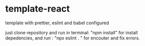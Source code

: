 # template-react
template with prettier, eslint and babel configured

just clone repository and run in terminal:
"npm install"
for install depedencies, and run :
"npx eslint . "
for encouter and fix errors.

